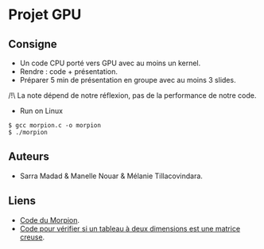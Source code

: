 # Projet GPU

## Consigne 

- Un code CPU porté vers GPU avec au moins un kernel.
- Rendre : code + présentation.
- Préparer 5 min de présentation en groupe avec au moins 3 slides.

/!\ La note dépend de notre réflexion, pas de la performance de notre code.


* Run on Linux

```text
$ gcc morpion.c -o morpion
$ ./morpion
```

## Auteurs

- Sarra Madad & Manelle Nouar & Mélanie Tillacovindara.

## Liens 

- [Code du Morpion](https://github.com/Fymyte/morpion/edit/master/morpion.c).
- [Code pour vérifier si un tableau à deux dimensions est une matrice creuse](https://www.studytonight.com/c/programs/array/checking-for-sparse-matrix).
